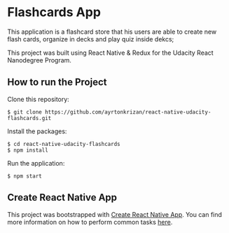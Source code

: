 # Flashcards App

This application is a flashcard store that his users are able to create new flash cards, organize in decks and play quiz inside dekcs;

This project was built using React Native & Redux for the Udacity React Nanodegree Program.


## How to run the Project

Clone this repository:
```
$ git clone https://github.com/ayrtonkrizan/react-native-udacity-flashcards.git
``` 
Install the packages:
```
$ cd react-native-udacity-flashcards
$ npm install
```
Run the application:
```
$ npm start
```

## Create React Native App

This project was bootstrapped with [Create React Native App](https://github.com/react-community/create-react-native-app). You can find more information on how to perform common tasks [here](https://facebook.github.io/react-native/blog/2017/03/13/introducing-create-react-native-app).
